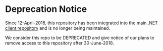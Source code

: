 
# Deprecation Notice

Since 12-April-2018, this repository has been integrated into the [main .NET client repository](https://github.com/elastic/elasticsearch-net) and is no longer being maintained. 

We consider this repo to be DEPRECATED and give notice of our plans to remove access to this repository after 30-June-2018.
